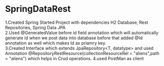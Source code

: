 # SpringDataRest
1.Created Spring Started Project with dependencies H2 Database, Rest Repositories, Spring Data JPA <br>
2.Used @GeneratedValue before id field annotation which will automatically generate id when we post data into database  before that added @Id annotation as well which makes Id as priamry key. <br>
3.Created Interface which extends JpaRepository<T, datatype> and used Annotation @RepositoryRestResource(collectionResourceRel = "aliens",path = "aliens") which helps in Crud operations.
4.used PostMan as client
